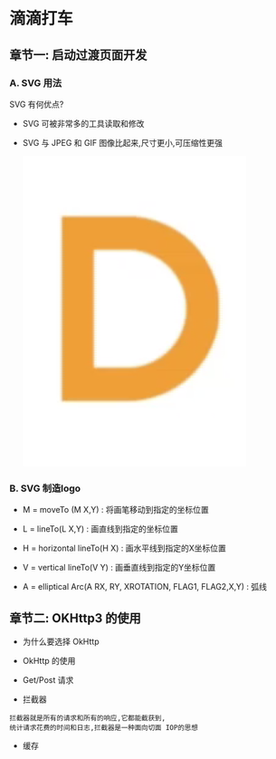 # 滴滴打车

## 章节一: 启动过渡页面开发
### A. SVG 用法
SVG 有何优点?
- SVG 可被非常多的工具读取和修改

- SVG 与 JPEG 和 GIF 图像比起来,尺寸更小,可压缩性更强

   ![LOGO](./doc/icon_logo.png) 
   
### B. SVG 制造logo
- M = moveTo (M X,Y) : 将画笔移动到指定的坐标位置

- L = lineTo(L X,Y) : 画直线到指定的坐标位置

- H = horizontal lineTo(H X) : 画水平线到指定的X坐标位置

- V = vertical lineTo(V Y) : 画垂直线到指定的Y坐标位置

- A = elliptical Arc(A RX, RY, XROTATION, FLAG1, FLAG2,X,Y) : 弧线



## 章节二: OKHttp3 的使用

- 为什么要选择 OkHttp

- OkHttp 的使用

- Get/Post 请求

- 拦截器
```
拦截器就是所有的请求和所有的响应,它都能截获到,
统计请求花费的时间和日志,拦截器是一种面向切面 IOP的思想
```
- 缓存



